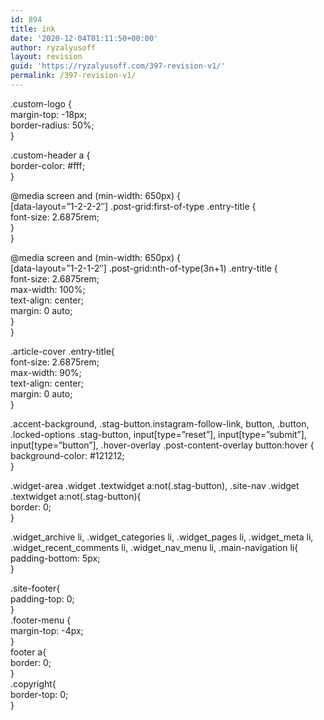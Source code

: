 ```yaml
---
id: 894
title: ink
date: '2020-12-04T01:11:50+00:00'
author: ryzalyusoff
layout: revision
guid: 'https://ryzalyusoff.com/397-revision-v1/'
permalink: /397-revision-v1/
---
```


.custom-logo {  
 margin-top: -18px;  
 border-radius: 50%;  
}

.custom-header a {  
 border-color: #fff;  
}

@media screen and (min-width: 650px) {  
\[data-layout=”1-2-2-2″\] .post-grid:first-of-type .entry-title {  
 font-size: 2.6875rem;  
 }  
}

@media screen and (min-width: 650px) {  
\[data-layout=”1-2-1-2″\] .post-grid:nth-of-type(3n+1) .entry-title {  
 font-size: 2.6875rem;  
 max-width: 100%;  
 text-align: center;  
 margin: 0 auto;  
 }  
}

.article-cover .entry-title{  
 font-size: 2.6875rem;  
 max-width: 90%;  
 text-align: center;  
 margin: 0 auto;  
}

.accent-background, .stag-button.instagram-follow-link, button, .button, .locked-options .stag-button, input\[type=”reset”\], input\[type=”submit”\], input\[type=”button”\], .hover-overlay .post-content-overlay button:hover {  
 background-color: #121212;  
}

.widget-area .widget .textwidget a:not(.stag-button), .site-nav .widget .textwidget a:not(.stag-button){  
 border: 0;  
}

.widget\_archive li, .widget\_categories li, .widget\_pages li, .widget\_meta li, .widget\_recent\_comments li, .widget\_nav\_menu li, .main-navigation li{  
 padding-bottom: 5px;  
}

.site-footer{  
 padding-top: 0;  
}  
.footer-menu {  
 margin-top: -4px;  
}  
footer a{  
 border: 0;  
}  
.copyright{  
 border-top: 0;  
}